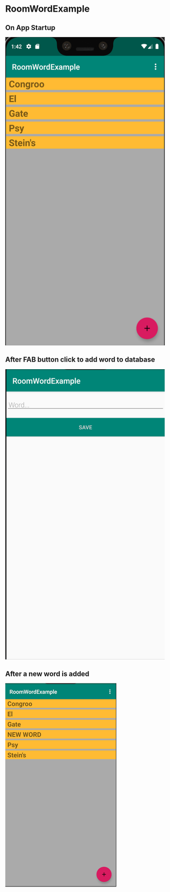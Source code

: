 # RoomWordExample

## On App Startup
![](RoomWordSS.png) 

## After FAB button click to add word to database
![](AddWordSS.png) 

## After a new word is added
![](RoomWordSS2.png)
